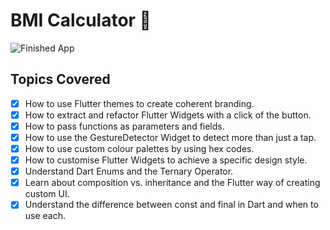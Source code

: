 # BMI Calculator 💪

![Finished App](https://github.com/londonappbrewery/Images/blob/master/bmi-calc-demo.gif)

## Topics Covered

- [x] How to use Flutter themes to create coherent branding. 
- [x] How to extract and refactor Flutter Widgets with a click of the button. 
- [x] How to pass functions as parameters and fields.
- [x] How to use the GestureDetector Widget to detect more than just a tap.
- [x] How to use custom colour palettes by using hex codes.
- [x] How to customise Flutter Widgets to achieve a specific design style.
- [x] Understand Dart Enums and the Ternary Operator.
- [x] Learn about composition vs. inheritance and the Flutter way of creating custom UI.
- [x] Understand the difference between const and final in Dart and when to use each.
